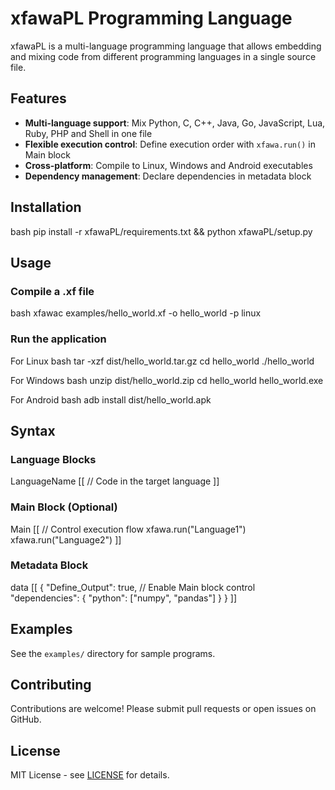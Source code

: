 # xfawaPL Programming Language

xfawaPL is a multi-language programming language that allows embedding and mixing code from different programming languages in a single source file.

## Features

- **Multi-language support**: Mix Python, C, C++, Java, Go, JavaScript, Lua, Ruby, PHP and Shell in one file
- **Flexible execution control**: Define execution order with `xfawa.run()` in Main block
- **Cross-platform**: Compile to Linux, Windows and Android executables
- **Dependency management**: Declare dependencies in metadata block

## Installation

bash
pip install -r xfawaPL/requirements.txt && python xfawaPL/setup.py

## Usage

### Compile a .xf file

bash
xfawac examples/hello_world.xf -o hello_world -p linux

### Run the application

For Linux
bash
tar -xzf dist/hello_world.tar.gz
cd hello_world
./hello_world

For Windows
bash
unzip dist/hello_world.zip
cd hello_world
hello_world.exe

For Android
bash
adb install dist/hello_world.apk

## Syntax

### Language Blocks

LanguageName [[
// Code in the target language
]]

### Main Block (Optional)

Main [[
// Control execution flow
xfawa.run("Language1")
xfawa.run("Language2")
]]

### Metadata Block

data [[
{
"Define_Output": true, // Enable Main block control
"dependencies": {
"python": ["numpy", "pandas"]
}
}
]]

## Examples

See the `examples/` directory for sample programs.

## Contributing

Contributions are welcome! Please submit pull requests or open issues on GitHub.

## License

MIT License - see [LICENSE](LICENSE) for details.
